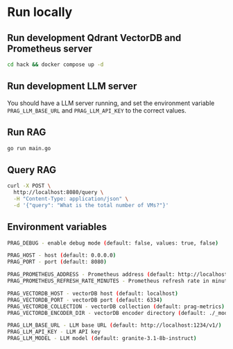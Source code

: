 
# Run locally

## Run development Qdrant VectorDB and Prometheus server

```bash
cd hack && docker compose up -d
```

## Run development LLM server

You should have a LLM server running, and set the environment variable `PRAG_LLM_BASE_URL` and `PRAG_LLM_API_KEY` to the correct values.

## Run RAG

```bash
go run main.go
```

## Query RAG

```bash
curl -X POST \
  http://localhost:8080/query \
  -H "Content-Type: application/json" \
  -d '{"query": "What is the total number of VMs?"}'
```

## Environment variables

```bash
PRAG_DEBUG - enable debug mode (default: false, values: true, false)

PRAG_HOST - host (default: 0.0.0.0)
PRAG_PORT - port (default: 8080)

PRAG_PROMETHEUS_ADDRESS - Prometheus address (default: http://localhost:9090)
PRAG_PROMETHEUS_REFRESH_RATE_MINUTES - Prometheus refresh rate in minutes (default: 10)

PRAG_VECTORDB_HOST - vectorDB host (default: localhost)
PRAG_VECTORDB_PORT - vectorDB port (default: 6334)
PRAG_VECTORDB_COLLECTION - vectorDB collection (default: prag-metrics)
PRAG_VECTORDB_ENCODER_DIR - vectorDB encoder directory (default: ./_models)

PRAG_LLM_BASE_URL - LLM base URL (default: http://localhost:1234/v1/)
PRAG_LLM_API_KEY - LLM API key
PRAG_LLM_MODEL - LLM model (default: granite-3.1-8b-instruct)
```
